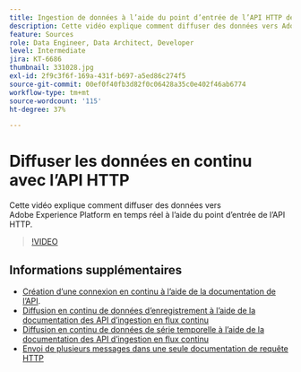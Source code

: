 ```yaml
---
title: Ingestion de données à l’aide du point d’entrée de l’API HTTP de connexion en continu
description: Cette vidéo explique comment diffuser des données vers Adobe Experience Platform en temps réel à l’aide du point d’entrée de l’API HTTP.
feature: Sources
role: Data Engineer, Data Architect, Developer
level: Intermediate
jira: KT-6686
thumbnail: 331028.jpg
exl-id: 2f9c3f6f-169a-431f-b697-a5ed86c274f5
source-git-commit: 00ef0f40fb3d82f0c06428a35c0e402f46ab6774
workflow-type: tm+mt
source-wordcount: '115'
ht-degree: 37%

---
```


# Diffuser les données en continu avec l’API HTTP

Cette vidéo explique comment diffuser des données vers Adobe Experience Platform en temps réel à l’aide du point d’entrée de l’API HTTP.

>[!VIDEO](https://video.tv.adobe.com/v/331028?learn=on)

## Informations supplémentaires

* [Création d’une connexion en continu à l’aide de la documentation de l’API](https://experienceleague.adobe.com/docs/experience-platform/sources/api-tutorials/create/streaming/http.html).
* [Diffusion en continu de données d’enregistrement à l’aide de la documentation des API d’ingestion en flux continu](https://experienceleague.adobe.com/docs/experience-platform/ingestion/tutorials/streaming-record-data.html)
* [Diffusion en continu de données de série temporelle à l’aide de la documentation des API d’ingestion en flux continu](https://experienceleague.adobe.com/docs/experience-platform/ingestion/tutorials/streaming-time-series-data.html)
* [Envoi de plusieurs messages dans une seule documentation de requête HTTP](https://experienceleague.adobe.com/docs/experience-platform/ingestion/tutorials/streaming-multiple-messages.html)